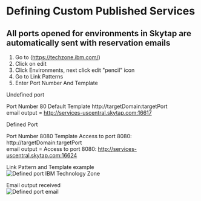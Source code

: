 # Defining Custom Published Services

## All ports opened for environments in Skytap are automatically sent with reservation emails

1. Go to (https://techzone.ibm.com/)
2. Click on edit
3. Click Environments, next click edit "pencil" icon
4. Go to Link Patterns
5. Enter Port Number And Template

Undefined port    

  Port Number 80 Default Template http://targetDomain:targetPort  
  email output = http://services-uscentral.skytap.com:16617  
  
Defined Port   

  Port Number 8080 Template Access to port 8080: http://targetDomain:targetPort  
  email output = Access to port 8080: http://services-uscentral.skytap.com:16624  


Link Pattern and Template example  
![Defined port IBM Technology Zone](https://github.com/IBM/itz-support-public/blob/main/IBM-Technology-Zone/IBM-Technology-Zone-Runbooks/Images/Defined-port-techzone.png)  

Email output received   
![Defined port email](https://github.com/IBM/itz-support-public/blob/main/IBM-Technology-Zone/IBM-Technology-Zone-Runbooks/Images/Defined-port-email.png)  
